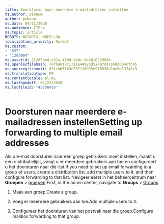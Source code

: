 ```yaml
---
title: Doorsturen naar meerdere e-mailadressen instellen
ms.author: pebaum
author: pebaum
ms.date: 04/21/2020
ms.audience: ITPro
ms.topic: article
ROBOTS: NOINDEX, NOFOLLOW
localization_priority: Normal
ms.custom:
- "837"
- "1200004"
ms.assetid: 81205bed-e32a-468d-9d4c-9e881622908b
ms.openlocfilehash: 76fb9018c1711e44926d52407d42ab8c654cfc45
ms.sourcegitcommit: 631cbb5f03e5371f0995e976536d24e9d13746c3
ms.translationtype: MT
ms.contentlocale: nl-NL
ms.lasthandoff: 04/22/2020
ms.locfileid: "43758410"
---
```

# <a name="setting-up-forwarding-to-multiple-email-addresses"></a><span data-ttu-id="9a233-102">Doorsturen naar meerdere e-mailadressen instellen</span><span class="sxs-lookup"><span data-stu-id="9a233-102">Setting up forwarding to multiple email addresses</span></span>

<span data-ttu-id="9a233-103">Als u e-mail doorsturen naar een groep gebruikers moet instellen, maakt u een distributielijst, voegt u er meerdere gebruikers aan toe en configureert u het doorsturen naar die lijst.</span><span class="sxs-lookup"><span data-stu-id="9a233-103">If you need to set up email forwarding to a group of users, create a distribution list, add multiple users to it, and then configure forwarding to that list.</span></span> <span data-ttu-id="9a233-104">Navigeer eerst in het beheercentrum naar **Groepen** > [groepen](https://portal.office.com/adminportal/home#/groups).</span><span class="sxs-lookup"><span data-stu-id="9a233-104">First, in the admin center, navigate to **Groups** > [Groups](https://portal.office.com/adminportal/home#/groups).</span></span>
  
1. <span data-ttu-id="9a233-105">Maak een groep.</span><span class="sxs-lookup"><span data-stu-id="9a233-105">Create a group.</span></span>

2. <span data-ttu-id="9a233-106">Voeg er meerdere gebruikers aan toe.</span><span class="sxs-lookup"><span data-stu-id="9a233-106">Add multiple users to it.</span></span>

3. <span data-ttu-id="9a233-107">Configureer het doorsturen van het postvak naar die groep.</span><span class="sxs-lookup"><span data-stu-id="9a233-107">Configure mailbox forwarding to that group.</span></span>
